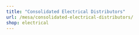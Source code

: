 ```yaml
---
title: "Consolidated Electrical Distributors"
url: /mesa/consolidated-electrical-distributors/
shop: electrical
---
```


